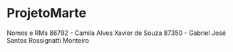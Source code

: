 # ProjetoMarte
 Nomes e RMs
86792 - Camila Alves Xavier de Souza
87350 - Gabriel José Santos Rossignatti Monteiro
